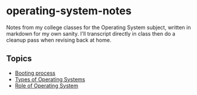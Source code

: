 # operating-system-notes

Notes from my college classes for the Operating System subject, written in markdown for my own sanity. I'll transcript directly in class then do a cleanup pass when revising back at home.

## Topics

- [Booting process](booting_process.md)
- [Types of Operating Systems](types_of_operating_systems.md)
- [Role of Operating System](role_of_operating_system.md)
